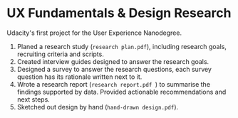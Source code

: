 # UX Fundamentals & Design Research

Udacity's first project for the User Experience Nanodegree. 

1. Planed a research study (```research plan.pdf```), including research goals, recruiting criteria and scripts. 
2. Created interview guides designed to answer the research goals.
3. Designed a survey to answer the research questions, each survey question has its rationale written next to it.
4. Wrote a research report (```research report.pdf ```) to summarise the findings supported by data. Provided actionable recommendations and next steps.
5. Sketched out design by hand (```hand-drawn design.pdf```).

